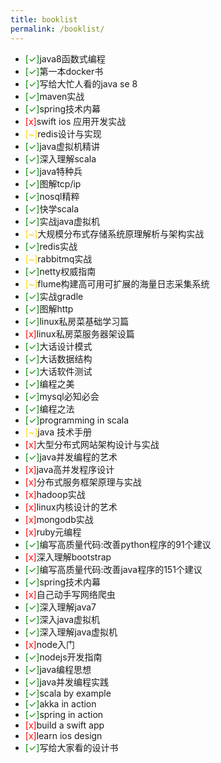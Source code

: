 ```yaml
---
title: booklist
permalink: /booklist/
---
```


- <span style="color: green">[✓]</span>java8函数式编程
- <span style="color: green">[✓]</span>第一本docker书
- <span style="color: green">[✓]</span>写给大忙人看的java se 8
- <span style="color: green">[✓]</span>maven实战
- <span style="color: green">[✓]</span>spring技术内幕
- <span style="color: red">[x]</span>swift ios 应用开发实战
- <span style="color: gold">[~]</span>redis设计与实现
- <span style="color: green">[✓]</span>java虚拟机精讲
- <span style="color: green">[✓]</span>深入理解scala
- <span style="color: green">[✓]</span>java特种兵
- <span style="color: green">[✓]</span>图解tcp/ip
- <span style="color: green">[✓]</span>nosql精粹
- <span style="color: green">[✓]</span>快学scala
- <span style="color: green">[✓]</span>实战java虚拟机
- <span style="color: gold">[~]</span>大规模分布式存储系统原理解析与架构实战
- <span style="color: green">[✓]</span>redis实战
- <span style="color: gold">[~]</span>rabbitmq实战
- <span style="color: green">[✓]</span>netty权威指南
- <span style="color: gold">[~]</span>flume构建高可用可扩展的海量日志采集系统
- <span style="color: green">[✓]</span>实战gradle
- <span style="color: green">[✓]</span>图解http
- <span style="color: green">[✓]</span>linux私房菜基础学习篇
- <span style="color: red">[x]</span>linux私房菜服务器架设篇
- <span style="color: green">[✓]</span>大话设计模式
- <span style="color: green">[✓]</span>大话数据结构
- <span style="color: green">[✓]</span>大话软件测试
- <span style="color: green">[✓]</span>编程之美
- <span style="color: green">[✓]</span>mysql必知必会
- <span style="color: green">[✓]</span>编程之法
- <span style="color: green">[✓]</span>programming in scala
- <span style="color: gold">[~]</span>java 技术手册
- <span style="color: red">[x]</span>大型分布式网站架构设计与实战
- <span style="color: green">[✓]</span>java并发编程的艺术
- <span style="color: red">[x]</span>java高并发程序设计
- <span style="color: red">[x]</span>分布式服务框架原理与实战
- <span style="color: red">[x]</span>hadoop实战
- <span style="color: red">[x]</span>linux内核设计的艺术
- <span style="color: red">[x]</span>mongodb实战
- <span style="color: red">[x]</span>ruby元编程
- <span style="color: green">[✓]</span>编写高质量代码:改善python程序的91个建议
- <span style="color: red">[x]</span>深入理解bootstrap
- <span style="color: green">[✓]</span>编写高质量代码:改善java程序的151个建议
- <span style="color: green">[✓]</span>spring技术内幕
- <span style="color: red">[x]</span>自己动手写网络爬虫
- <span style="color: green">[✓]</span>深入理解java7
- <span style="color: green">[✓]</span>深入java虚拟机
- <span style="color: green">[✓]</span>深入理解java虚拟机
- <span style="color: red">[x]</span>node入门
- <span style="color: green">[✓]</span>nodejs开发指南
- <span style="color: green">[✓]</span>java编程思想
- <span style="color: green">[✓]</span>java并发编程实践
- <span style="color: green">[✓]</span>scala by example
- <span style="color: green">[✓]</span>akka in action
- <span style="color: green">[✓]</span>spring in action
- <span style="color: red">[x]</span>build a swift app
- <span style="color: red">[x]</span>learn ios design
- <span style="color: green">[✓]</span>写给大家看的设计书

